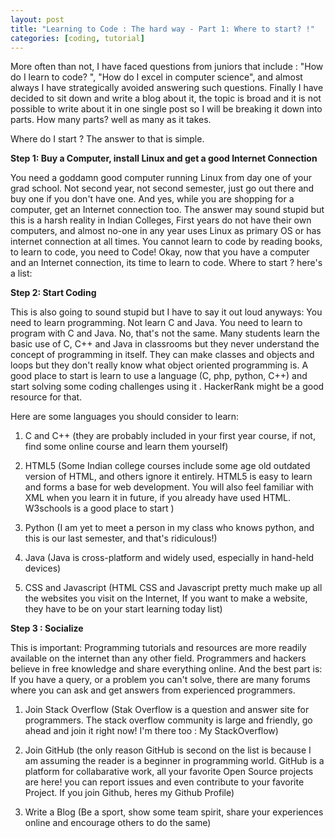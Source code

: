 ```yaml
---
layout: post
title: "Learning to Code : The hard way - Part 1: Where to start? !"
categories: [coding, tutorial]
---
```


More often than not, I have faced questions from juniors that include : "How do I learn to code? ", "How do I excel in computer science", and almost always I have strategically avoided answering such questions.
Finally I have decided to sit down and write a blog about it, the topic is broad and it is not possible to write about it in one single post so I will be breaking it down into parts. How many parts? well as many as it takes.

Where do I start ?
The answer to that is simple.


**Step 1: Buy a Computer, install Linux and get a good Internet Connection**

You need a goddamn good computer running Linux from day one of your grad school. Not second year, not second semester, just go out there and buy one if you don't have one. And yes, while you are shopping for a computer, get an Internet connection too.
The answer may sound stupid but this is a harsh reality in Indian Colleges, First years do not have their own computers, and almost no-one in any year uses Linux as primary OS or has internet connection at all times.
You cannot learn to code by reading books, to learn to code, you need to Code!
Okay, now that you have a computer and an Internet connection, its time to learn to code. Where to start ?
here's a list:

<script async src="//pagead2.googlesyndication.com/pagead/js/adsbygoogle.js"></script>
<!-- Ad for blog.rohit.codes -->
<ins class="adsbygoogle"
     style="display:block"
     data-ad-client="ca-pub-7412741369819778"
     data-ad-slot="7854986645"
     data-ad-format="auto"></ins>
<script>
(adsbygoogle = window.adsbygoogle || []).push({});
</script>

**Step 2: Start Coding**


This is also going to sound stupid but I have to say it out loud anyways: You need to learn programming. Not learn C and Java. You need to learn to program with C and Java. No, that's not the same. Many students learn the basic use of C, C++ and Java in classrooms but they never understand the concept of programming in itself. They can make classes and objects and loops but they don't really know what object oriented programming is.
A good place to start is learn to use a language (C, php, python, C++) and start solving some coding challenges using it . HackerRank might be a good resource for that.

Here are some languages you should consider to learn:

1. C  and C++ (they are probably included in your first year course, if not, find some online course and learn them yourself)

2. HTML5 (Some Indian college courses include some age old outdated version of HTML, and others ignore it entirely. HTML5 is easy to learn and forms a base for web development. You will also feel familiar with XML when you learn it in future, if you already have used HTML. W3schools is a good place to start )

3. Python  (I am yet to meet a person in my class who knows python, and this is our last semester, and that's ridiculous!)

4. Java (Java is cross-platform and widely used, especially in hand-held devices)

5. CSS and Javascript (HTML CSS and Javascript pretty much make up all the websites you visit on the Internet, If you want to make a website, they have to be on your start learning today list)


**Step 3 : Socialize**

This is important: Programming tutorials and resources are more readily available on the internet than any other field. Programmers and hackers believe in free knowledge and share everything online. And the best part is: If you have a query, or a problem you can't solve, there are many forums where you can ask and get answers from experienced programmers.

1. Join Stack Overflow (Stak Overflow is a question and answer site for programmers. The stack overflow community is large and friendly, go ahead and join it right now! I'm there too : My StackOverflow)


2. Join GitHub (the only reason GitHub is second on the list is because I am assuming the reader is a beginner in programming world. GitHub is a platform for collabarative work, all your favorite Open Source projects are here! you can report issues and even contribute to your favorite Project. If you join Github, heres my Github Profile)


3. Write a Blog (Be a sport, show some team spirit, share your experiences online and encourage others to do the same)
